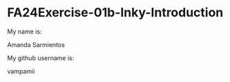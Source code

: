 # FA24Exercise-01b-Inky-Introduction

My name is:

Amanda Sarmientos

My github username is:

vampamii
